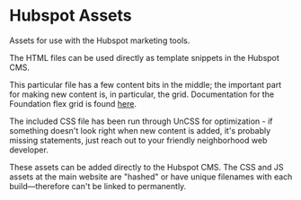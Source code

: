 # Hubspot Assets
Assets for use with the Hubspot marketing tools.

The HTML files can be used directly as template snippets in the Hubspot CMS. 

This particular file has a few content bits in the middle; the important part for making new content is, in particular, the grid. Documentation for the Foundation flex grid is found [here](https://foundation.zurb.com/sites/docs/flex-grid.html).

The included CSS file has been run through UnCSS for optimization - if something doesn't look right when new content is added, it's probably missing statements, just reach out to your friendly neighborhood web developer.

These assets can be added directly to the Hubspot CMS. The CSS and JS assets at the main website are "hashed" or have unique filenames with each build—therefore can't be linked to permanently. 
